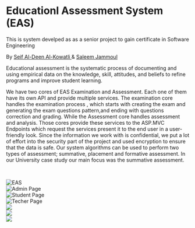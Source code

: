 <h1> Educationl Assessment System <span color="blue"> (EAS)</span> </h1> 
<p> This is system develped as as a senior project to gain certificate in Software Engineering

By <a href="https://github.com/seifkowatli"> Seif Al-Deen Al-Kowatli </a> & <a href="https://github.com/salim-7"> Saleem Jammoul </a>

<p> Educational assessment is the systematic process of documenting and using empirical data on the knowledge, skill, attitudes, and beliefs to refine programs and improve student learning.

We have two cores of EAS Examination and Assessment. Each one of them have its own API and provide multiple services. The examination core handles the examination process , which starts with creating the exam and generating the exam questions pattern,and ending with questions correction and grading. While the Assessment core handles assessment and analysis.
Those cores provide these services to the ASP.MVC Endpoints which request the services present it to the end user in a user-friendly look.
Since the information we work with is confidential, we put a lot of effort into the security part of the project and used encryption to ensure that the data is safe.
Our system algorithms can be used to perform two types of assessment; summative, placement and formative assessment. In our University case study our main focus was the summative assessment.
</p> 
<br/>



![EAS](https://raw.githubusercontent.com/seifkowatli/Education-Assessment-System-EAS-/master/images/1.PNG)<br/>
![Admin Page](https://raw.githubusercontent.com/seifkowatli/Education-Assessment-System-EAS-/master/images/2.PNG)
<br/>
![Student Page](https://raw.githubusercontent.com/seifkowatli/Education-Assessment-System-EAS-/master/images/3.PNG)
<br/>
![Techer Page](https://raw.githubusercontent.com/seifkowatli/Education-Assessment-System-EAS-/master/images/4.PNG)
<br/>
![](https://raw.githubusercontent.com/seifkowatli/Education-Assessment-System-EAS-/master/images/5.PNG)
<br/>
![](https://raw.githubusercontent.com/seifkowatli/Education-Assessment-System-EAS-/master/images/6.PNG)
<br/>
![](https://raw.githubusercontent.com/seifkowatli/Education-Assessment-System-EAS-/master/images/7.PNG)


